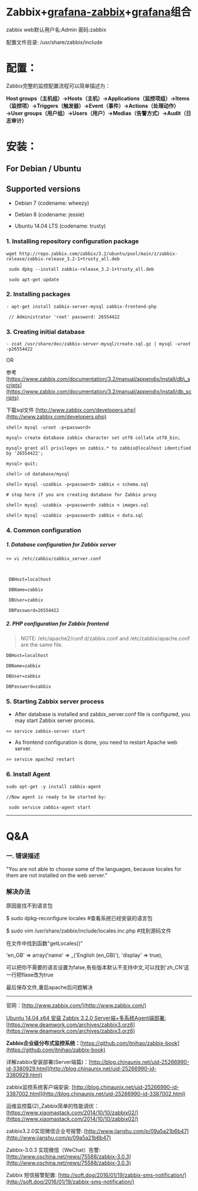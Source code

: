 # Zabbix+[**grafana-zabbix**](https://github.com/alexanderzobnin/grafana-zabbix)+[**grafana**](https://github.com/grafana/grafana)组合

zabbix web默认用户名:Admin    密码:zabbix

配置文件目录: /usr/share/zabbix/include

# 配置：

Zabbix完整的监控配置流程可以简单描述为：

**Host groups（主机组）→Hosts（主机）→Applications（监控项组）→Items（监控项）→Triggers（触发器）→Event（事件）→Actions（处理动作）→User groups（用户组）→Users（用户）→Medias（告警方式）→Audit（日志审计）**

# 安装：

## For Debian / Ubuntu

## Supported versions

* Debian 7 \(codename: wheezy\)

* Debian 8 \(codename: jessie\)

* Ubuntu 14.04 LTS \(codename: trusty\)

### 1. Installing repository configuration package

```
wget http://repo.zabbix.com/zabbix/3.2/ubuntu/pool/main/z/zabbix-release/zabbix-release_3.2-1+trusty_all.deb

 sudo dpkg --install zabbix-release_3.2-1+trusty_all.deb

 sudo apt-get update
```

### 2. Installing packages

```
- apt-get install zabbix-server-mysql zabbix-frontend-php

 // Administrator 'root' password: 26554422
```

### 3. Creating initial database

```
- zcat /usr/share/doc/zabbix-server-mysql/create.sql.gz | mysql -uroot -p26554422
```

OR

参考 [https://www.zabbix.com/documentation/3.2/manual/appendix/install/db\_scripts](https://www.zabbix.com/documentation/3.2/manual/appendix/install/db_scripts)

下载sql文件 [http://www.zabbix.com/developers.php](http://www.zabbix.com/developers.php)

```
shell> mysql -uroot -p<password>

mysql> create database zabbix character set utf8 collate utf8_bin;

mysql> grant all privileges on zabbix.* to zabbix@localhost identified by '26554422';

mysql> quit;

shell> cd database/mysql

shell> mysql -uzabbix -p<password> zabbix < schema.sql

# stop here if you are creating database for Zabbix proxy

shell> mysql -uzabbix -p<password> zabbix < images.sql

shell> mysql -uzabbix -p<password> zabbix < data.sql
```

### 4. Common configuration

##### 1. Database configuration for Zabbix server

```
>> vi /etc/zabbix/zabbix_server.conf



 DBHost=localhost

 DBName=zabbix

 DBUser=zabbix

 DBPassword=26554422
```

##### 2. PHP configuration for Zabbix frontend

> NOTE: /etc/apache2/conf.d/zabbix.conf and /etc/zabbix/apache.conf are the same file.

```
DBHost=localhost

DBName=zabbix

DBUser=zabbix

DBPassword=zabbix
```

### 5. Starting Zabbix server process

* After database is installed and zabbix\_server.conf file is configured, you may start Zabbix server process.

```
>> service zabbix-server start
```

* As frontend configuration is done, you need to restart Apache web server.

```
>> service apache2 restart
```

### 6. Install Agent

```
sudo apt-get -y install zabbix-agent

//Now agent is ready to be started by:

 sudo service zabbix-agent start
```

---

# Q&A

### 一. 错误描述

"You are not able to choose some of the languages, because locales for them are not installed on the web server."

### 解决办法

原因是找不到语言包

$ sudo dpkg-reconfigure locales  \#查看系统已经安装的语言包

$ sudo vim /usr/share/zabbix/include/locales.inc.php   \#找到源码文件

在文件中找到函数"getLocales\(\)"

'en\_GB' =&gt; array\('name' =&gt; \_\('English \(en\_GB\)'\),        'display' =&gt; true\),

可以把你不需要的语言设置为false,有些版本默认不支持中文,可以找到'zh\_CN'这一行把flase改为true

最后保存文件,重启apache后问题解决

---

官网：[http://www.zabbix.com/](http://www.zabbix.com/)

[Ubuntu 14.04 x64 安装 Zabbix 3.2.0 Server端+多系统Agent端部署: ](https://www.deamwork.com/archives/zabbix3.orz6)[https://www.deamwork.com/archives/zabbix3.orz6](https://www.deamwork.com/archives/zabbix3.orz6)

**Zabbix企业级分布式监控系统：**[https://github.com/itnihao/zabbix-book](https://github.com/itnihao/zabbix-book)

详解zabbix安装部署\(Server端篇\)：[http://blog.chinaunix.net/uid-25266990-id-3380929.html](http://blog.chinaunix.net/uid-25266990-id-3380929.html)

zabbix监控系统客户端安装: [http://blog.chinaunix.net/uid-25266990-id-3387002.html](http://blog.chinaunix.net/uid-25266990-id-3387002.html)

运维监控篇\(2\)\_Zabbix简单的性能调优：[https://www.xiaomastack.com/2014/10/10/zabbix02/](https://www.xiaomastack.com/2014/10/10/zabbix02/)

zabbix3.2.0实现微信企业号报警: [http://www.jianshu.com/p/09a5a21b6b47](http://www.jianshu.com/p/09a5a21b6b47)

Zabbix-3.0.3 实现微信（WeChat）告警: [http://www.oschina.net/news/75588/zabbix-3.0.3](http://www.oschina.net/news/75588/zabbix-3.0.3)

Zabbix 短信报警配置: [http://soft.dog/2016/01/19/zabbix-sms-notification/](http://soft.dog/2016/01/19/zabbix-sms-notification/)

